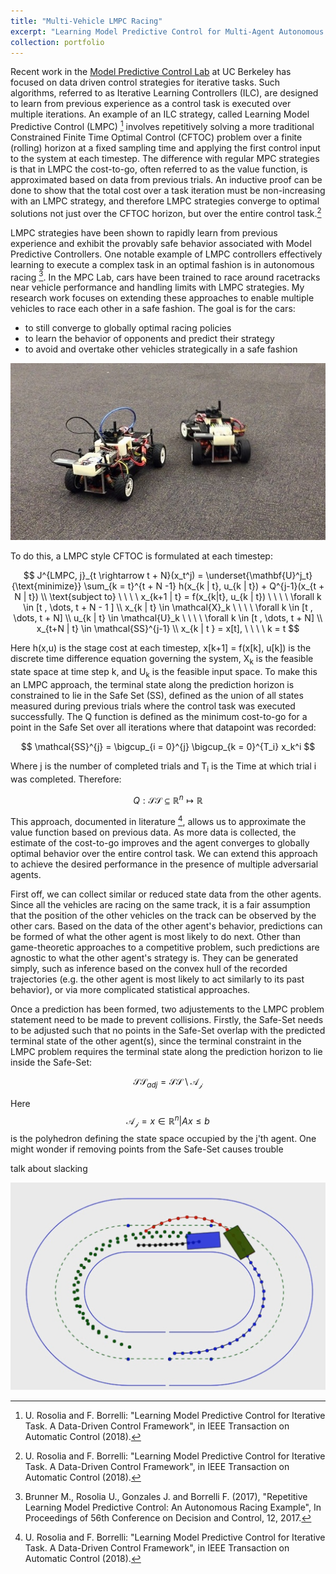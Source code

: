 ```yaml
---
title: "Multi-Vehicle LMPC Racing"
excerpt: "Learning Model Predictive Control for Multi-Agent Autonomous Racing <br/><img src='/images/LMPC_fpic.jpg'>"
collection: portfolio
---
```


Recent work in the [Model Predictive Control Lab](mpc.berkeley.edu) at UC Berkeley has focused on data driven control strategies for iterative tasks. Such algorithms, referred to as Iterative Learning Controllers (ILC), are designed to learn from previous experience as a control task is executed over multiple iterations. An example of an ILC strategy, called Learning Model Predictive Control (LMPC) [^fn1] involves repetitively solving a more traditional Constrained Finite Time Optimal Control (CFTOC) problem over a finite (rolling) horizon at a fixed sampling time and applying the first control input to the system at each timestep. The difference with regular MPC strategies is that in LMPC the cost-to-go, often referred to as the value function, is approximated based on data from previous trials. An inductive proof can be done to show that the total cost over a task iteration must be non-increasing with an LMPC strategy, and therefore LMPC strategies converge to optimal solutions not just over the CFTOC horizon, but over the entire control task.[^fn1]

LMPC strategies have been shown to rapidly learn from previous experience and exhibit the provably safe behavior associated with Model Predictive Controllers. One notable example of LMPC controllers effectively learning to execute a complex task in an optimal fashion is in autonomous racing [^fn2]. In the MPC Lab, cars have been trained to race around racetracks near vehicle performance and handling limits with LMPC strategies. My research work focuses on extending these approaches to enable multiple vehicles to race each other in a safe fashion. The goal is for the cars:

* to still converge to globally optimal racing policies
* to learn the behavior of opponents and predict their strategy
* to avoid and overtake other vehicles strategically in a safe fashion

![racing pic](/images/LMPC_fpic.jpg)

To do this, a LMPC style CFTOC is formulated at each timestep: 

$$  J^{LMPC, j}_{t \rightarrow t + N}(x_t^j) = \underset{\mathbf{U}^j_t}{\text{minimize}} \sum_{k = t}^{t + N -1} h(x_{k | t}, u_{k | t}) + Q^{j-1}(x_{t + N | t}) \\ 
\text{subject to} \ \ \ \ x_{k+1 | t} = f(x_{k|t}, u_{k | t}) \ \ \ \  \forall k \in [t , \dots, t + N - 1 ] \\
x_{k | t} \in \mathcal{X}_k  \ \ \ \ \forall k \in [t , \dots, t + N] \\
u_{k | t} \in \mathcal{U}_k \ \ \ \  \forall k \in [t , \dots, t + N] \\
x_{t+N | t} \in \mathcal{SS}^{j-1} \\
x_{k | t } = x[t], \ \ \ \ k = t 
$$

Here h(x,u) is the stage cost at each timestep, x[k+1] = f(x[k], u[k]) is the discrete time difference equation governing the system, X<sub>k</sub> is the feasible state space at time step k, and U<sub>k</sub> is the feasible input space. To make this an LMPC approach, the terminal state along the prediction horizon is constrained to lie in the Safe Set (SS), defined as the union of all states measured during previous trials where the control task was executed successfully. The Q function is defined as the minimum cost-to-go for a point in the Safe Set over all iterations where that datapoint was recorded: 

$$ \mathcal{SS}^{j} = \bigcup_{i = 0}^{j} \bigcup_{k = 0}^{T_i} x_k^i $$ 

Where j is the number of completed trials and T<sub>i</sub> is the Time at which trial i was completed. Therefore: 

$$ Q: \mathcal{SS} \subseteq \mathbb{R}^n \mapsto \mathbb{R} $$

This approach, documented in literature [^fn1], allows us to approximate the value function based on previous data. As more data is collected, the estimate of the cost-to-go improves and the agent converges to globally optimal behavior over the entire control task. We can extend this approach to achieve the desired performance in the presence of multiple adversarial agents. 

First off, we can collect similar or reduced state data from the other agents. Since all the vehicles are racing on the same track, it is a fair assumption that the position of the other vehicles on the track can be observed by the other cars. Based on the data of the other agent's behavior, predictions can be formed of what the other agent is most likely to do next. Other than game-theoretic approaches to a competitive problem, such predictions are agnostic to what the other agent's strategy is. They can be generated simply, such as inference based on the convex hull of the recorded trajectories (e.g. the other agent is most likely to act similarly to its past behavior), or via more complicated statistical approaches. 

Once a prediction has been formed, two adjustements to the LMPC problem statement need to be made to prevent collisions. Firstly, the Safe-Set needs to be adjusted such that no points in the Safe-Set overlap with the predicted terminal state of the other agent(s), since the terminal constraint in the LMPC problem requires the terminal state along the prediction horizon to lie inside the Safe-Set:

$$ \mathcal{SS}_{adj} = \mathcal{SS} \setminus \mathcal{A_j} $$ 

Here $$ \mathcal{A_j} = {x \in \mathbb{R}^n | Ax \leq b} $$ is the polyhedron defining the state space occupied by the j'th agent. One might wonder if removing points from the Safe-Set causes trouble 



talk about slacking 


![Green vehicle executing the LMPC strategy avoids and overtakes the blue car](/images/overtake.jpg)   


[^fn1]: U. Rosolia and F. Borrelli: "Learning Model Predictive Control for Iterative Task. A Data-Driven Control Framework", in IEEE Transaction on Automatic Control (2018).

[^fn2]: Brunner M., Rosolia U., Gonzales J. and Borrelli F. (2017), "Repetitive Learning Model Predictive Control: An Autonomous Racing Example", In Proceedings of 56th Conference on Decision and Control, 12, 2017.